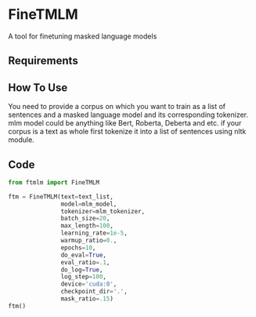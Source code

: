 # FineTMLM
A tool for finetuning masked language models

## Requirements


## How To Use
You need to provide a corpus on which you want to train as a list of sentences and a masked language model and its corresponding tokenizer. mlm model could be anything like Bert, Roberta, Deberta and etc. if your corpus is a text as whole first tokenize it into a list of sentences using nltk module.
## Code
```python
from ftmlm import FineTMLM

ftm = FineTMLM(text=text_list, 
               model=mlm_model, 
               tokenizer=mlm_tokenizer,
               batch_size=20,
               max_length=100,
               learning_rate=1e-5,
               warmup_ratio=0.,
               epochs=10,
               do_eval=True,
               eval_ratio=.1,
               do_log=True,
               log_step=100,
               device='cuda:0',
               checkpoint_dir='.',
               mask_ratio=.15)
ftm()
```
